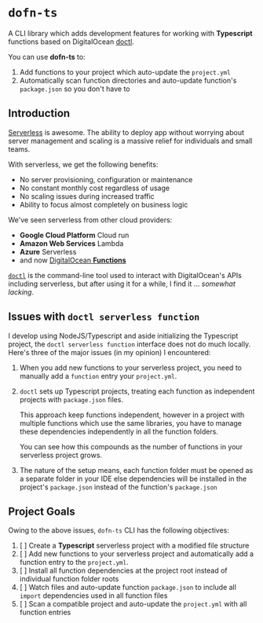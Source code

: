# `dofn-ts`

A CLI library which adds development features for working with **Typescript**
functions based on
DigitalOcean [doctl](https://docs.digitalocean.com/reference/doctl/).

You can use **dofn-ts** to:

1. Add functions to your project which auto-update the `project.yml`
2. Automatically scan function directories and auto-update
   function's `package.json` so you don't have to

## Introduction

[Serverless](https://en.wikipedia.org/wiki/Serverless_computing) is awesome. The
ability to deploy app without worrying about server management and scaling is a
massive relief for individuals and small teams.

With serverless, we get the following benefits:

- No server provisioning, configuration or maintenance
- No constant monthly cost regardless of usage
- No scaling issues during increased traffic
- Ability to focus almost completely on business logic

We've seen serverless from other cloud providers:

- **Google Cloud Platform** Cloud run
- **Amazon Web Services** Lambda
- **Azure** Serverless
- and now [DigitalOcean
  **Functions**](https://www.digitalocean.com/products/functions)

[`doctl`](https://docs.digitalocean.com/reference/doctl/) is the command-line
tool used to interact with DigitalOcean's APIs including serverless, but after
using it for a while, I find it ... _somewhat lacking_.

## Issues with `doctl serverless function`

I develop using NodeJS/Typescript and aside initializing the Typescript project,
the `doctl serverless function` interface does not do much locally. Here's three
of the major issues (in my opinion) I encountered:

1. When you add new functions to your serverless project, you need to manually
   add a `function` entry your `project.yml`.

2. `doctl` sets up Typescript projects, treating each function as independent
   projects with `package.json` files.

   This approach keep functions independent, however in a project with multiple
   functions which use the same libraries, you have to manage these dependencies
   independently in all the function folders.

   You can see how this compounds as the number of functions in your serverless
   project grows.

3. The nature of the setup means, each function folder must be opened as
   a separate folder in your IDE else dependencies will be installed in the
   project's `package.json` instead of the function's `package.json`

## Project Goals

Owing to the above issues, `dofn-ts` CLI has the following objectives:

1. [ ] Create a **Typescript** serverless project with a modified file structure
2. [ ] Add new functions to your serverless project and automatically add a
   function
   entry to the `project.yml`.
3. [ ] Install all function dependencies at the project root instead of
   individual
   function folder roots
4. [ ] Watch files and auto-update function `package.json` to include
   all `import`
   dependencies used in all function files
5. [ ] Scan a compatible project and auto-update the `project.yml` with all
   function
   entries